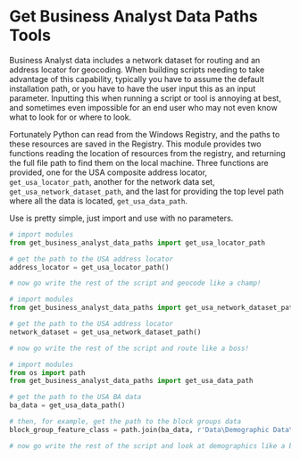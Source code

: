 # Get Business Analyst Data Paths Tools

Business Analyst data includes a network dataset for routing and an address locator for geocoding. When building scripts needing to take advantage of this capability, typically you have to assume the default installation path, or you have to have the user input this as an input parameter. Inputting this when running a script or tool is annoying at best, and sometimes even impossible for an end user who may  not even know what to look for or where to look.

Fortunately Python can read from the Windows Registry, and the paths to these resources are saved in the Registry. This module provides two functions reading the location of resources from the registry, and returning the full file path to find them on the local machine. Three functions are provided, one for the USA composite address locator, `get_usa_locator_path`, another for the network data set, `get_usa_network_dataset_path`, and the last for providing the top level path where all the data is located, `get_usa_data_path`.

Use is pretty simple, just import and use with no parameters.

```python
# import modules
from get_business_analyst_data_paths import get_usa_locator_path

# get the path to the USA address locator
address_locator = get_usa_locator_path()

# now go write the rest of the script and geocode like a champ!
```

```python
# import modules
from get_business_analyst_data_paths import get_usa_network_dataset_path

# get the path to the USA address locator
network_dataset = get_usa_network_dataset_path()

# now go write the rest of the script and route like a boss!
```

```python
# import modules
from os import path
from get_business_analyst_data_paths import get_usa_data_path

# get the path to the USA BA data
ba_data = get_usa_data_path()

# then, for example, get the path to the block groups data
block_group_feature_class = path.join(ba_data, r'Data\Demographic Data\esri_bg.bds')

# now go write the rest of the script and look at demographics like a boss!
```
